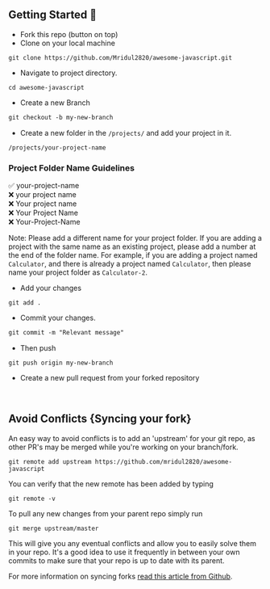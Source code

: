 ## Getting Started 🤩

- Fork this repo (button on top)
- Clone on your local machine

```
git clone https://github.com/Mridul2820/awesome-javascript.git
```

- Navigate to project directory.

```
cd awesome-javascript
```

- Create a new Branch

```markdown
git checkout -b my-new-branch
```

- Create a new folder in the `/projects/` and add your project in it.

```
/projects/your-project-name
```

### Project Folder Name Guidelines

✅ your-project-name
<br>
❌ your project name
<br>
❌ Your project name
<br>
❌ Your Project Name
<br>
❌ Your-Project-Name

Note: Please add a different name for your project folder. If you are adding a project with the same name as an existing project, please add a number at the end of the folder name. For example, if you are adding a project named `Calculator`, and there is already a project named `Calculator`, then please name your project folder as `Calculator-2`.

- Add your changes

```
git add .
```

- Commit your changes.

```markdown
git commit -m "Relevant message"
```

- Then push

```
git push origin my-new-branch
```

- Create a new pull request from your forked repository

<br>

## Avoid Conflicts {Syncing your fork}

An easy way to avoid conflicts is to add an 'upstream' for your git repo, as other PR's may be merged while you're working on your branch/fork.

```terminal
git remote add upstream https://github.com/mridul2820/awesome-javascript
```

You can verify that the new remote has been added by typing

```terminal
git remote -v
```

To pull any new changes from your parent repo simply run

```terminal
git merge upstream/master
```

This will give you any eventual conflicts and allow you to easily solve them in your repo. It's a good idea to use it frequently in between your own commits to make sure that your repo is up to date with its parent.

For more information on syncing forks [read this article from Github](https://help.github.com/articles/syncing-a-fork/).
